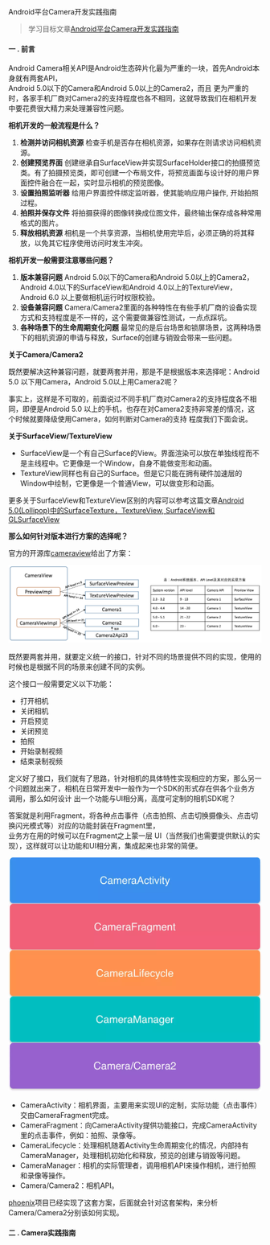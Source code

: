 Android平台Camera开发实践指南
>学习目标文章[Android平台Camera开发实践指南](https://juejin.im/post/5a33a5106fb9a04525782db5)
#### 一 . 前言
Android Camera相关API是Android生态碎片化最为严重的一块，首先Android本身就有两套API，<br>
Android 5.0以下的Camera和Android 5.0以上的Camera2，而且 更为严重的时，各家手机厂商对Camera2的支持程度也各不相同，这就导致我们在相机开发中要花费很大精力来处理兼容性问题。<br>

**相机开发的一般流程是什么？**<br>

 1. **检测并访问相机资源** 检查手机是否存在相机资源，如果存在则请求访问相机资源。<br>
 2. **创建预览界面** 创建继承自SurfaceView并实现SurfaceHolder接口的拍摄预览类。有了拍摄预览类，即可创建一个布局文件，将预览画面与设计好的用户界面控件融合在一起，实时显示相机的预览图像。
 3. **设置拍照监听器** 给用户界面控件绑定监听器，使其能响应用户操作, 开始拍照过程。
 4. **拍照并保存文件** 将拍摄获得的图像转换成位图文件，最终输出保存成各种常用格式的图片。
 5. **释放相机资源** 相机是一个共享资源，当相机使用完毕后，必须正确的将其释放，以免其它程序使用访问时发生冲突。
 
**相机开发一般需要注意哪些问题？**<br>

 1. **版本兼容问题** Android 5.0以下的Camera和Android 5.0以上的Camera2，Android 4.0以下的SurfaceView和Android 4.0以上的TextureView，Android 6.0 以上要做相机运行时权限校验。
 2. **设备兼容问题** Camera/Camera2里面的各种特性在有些手机厂商的设备实现方式和支持程度是不一样的，这个需要做兼容性测试，一点点踩坑。
 3. **各种场景下的生命周期变化问题** 最常见的是后台场景和锁屏场景，这两种场景下的相机资源的申请与释放，Surface的创建与销毁会带来一些问题。
 
**关于Camera/Camera2**<br>

 既然要解决这种兼容问题，就要两套并用，那是不是根据版本来选择呢：Android 5.0 以下用Camera，Android 5.0以上用Camera2呢？<br>
 
 事实上，这样是不可取的，前面说过不同手机厂商对Camera2的支持程度各不相同，即便是Android 5.0 以上的手机，也存在对Camera2支持非常差的情况，这个时候就要降级使用Camera，如何判断对Camera的支持 程度我们下面会说。<br>
 
**关于SurfaceView/TextureView** <br>

* SurfaceView是一个有自己Surface的View。界面渲染可以放在单独线程而不是主线程中。它更像是一个Window，自身不能做变形和动画。
* TextureView同样也有自己的Surface。但是它只能在拥有硬件加速层的Window中绘制，它更像是一个普通View，可以做变形和动画。 <br>

更多关于SurfaceView和TextureView区别的内容可以参考这篇文章[Android 5.0(Lollipop)中的SurfaceTexture，TextureView, SurfaceView和GLSurfaceView](https://blog.csdn.net/jinzhuojun/article/details/44062175)<br>
 
**那么如何针对版本进行方案的选择呢？**<br>

官方的开源库[cameraview](https://github.com/google/cameraview)给出了方案：<br>

![相机版本方案选择](https://github.com/liuhuan2015/CameraUseLearn/blob/master/images/Camera_Version_Choose.jpg)<br>

既然要两套并用，就要定义统一的接口，针对不同的场景提供不同的实现，使用的时候也是根据不同的场景来创建不同的实例。<br>

这个接口一般需要定义以下功能：<br>
* 打开相机
* 关闭相机
* 开启预览
* 关闭预览
* 拍照
* 开始录制视频
* 结束录制视频

定义好了接口，我们就有了思路，针对相机的具体特性实现相应的方案，那么另一个问题就出来了，相机在日常开发中一般作为一个SDK的形式存在供各个业务方调用，那么如何设计 出一个功能与UI相分离，高度可定制的相机SDK呢？<br>

答案就是利用Fragment，将各种点击事件（点击拍照、点击切换摄像头、点击切换闪光模式等）对应的功能封装在Fragment里，<br>
业务方在用的时候可以在Fragment之上蒙一层 UI（当然我们也需要提供默认的实现），这样就可以让功能和UI相分离，集成起来也非常的简便。<br>

![自定义Camera sdk 的框架](https://github.com/liuhuan2015/CameraUseLearn/blob/master/images/Camera_Sdk_Frame.jpg)<br>

* CameraActivity：相机界面，主要用来实现UI的定制，实际功能（点击事件）交由CameraFragment完成。
* CameraFragment：向CameraActivity提供功能接口，完成CameraActivity里的点击事件，例如：拍照、录像等。
* CameraLifecycle：处理相机随着Activity生命周期变化的情况，内部持有CameraManager，处理相机初始化和释放，预览的创建与销毁等问题。
* CameraManager：相机的实际管理者，调用相机API来操作相机，进行拍照和录像等操作。
* Camera/Camera2：相机API。<br>

[phoenix](https://github.com/guoxiaoxing/phoenix)项目已经实现了这套方案，后面就会针对这套架构，来分析Camera/Camera2分别该如何实现。<br>

#### 二 . Camera实践指南














 
 

 
 





